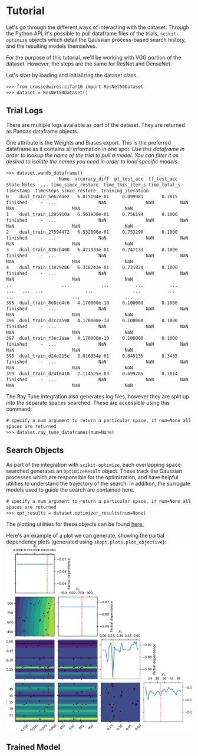 # Tutorial

Let's go through the different ways of interacting with the dataset. Through
the Python API, it's possible to pull dataframe files of the trials, `scikit-optimize`
objects which detail the Gaussian process-based search history, 
and the resulting models themselves.

For the purpose of this tutorial, we'll be working with VGG portion of the dataset.
However, the steps are the same for ResNet and DenseNet.

Let's start by loading and initializing the dataset class. 

```
>>> from crossedwires.cifar10 import ResNet50Dataset
>>> dataset = ResNet50Dataset()
```

## Trial Logs
There are multiple logs available as part of the dataset. They are returned as 
Pandas dataframe objects. 

One attribute is the Weights and Biases export. This is the preferred dataframe as it contains
all information in one spot. *Use this dataframe in order to lookup the name of 
the trial to pull a model. You can filter it as desired to isolate the names you 
need in order to load specific models.*
```
>>> dataset.wandb_dataframe()
                    Name  accuracy_diff  pt_test_acc  tf_test_acc     State Notes  ... time_since_restore  time_this_iter_s time_total_s  timestamp  timesteps_since_restore  training_iteration
0    dual_train_5e67eae2   6.815194e-01     0.099981       0.7815  finished     -  ...                NaN               NaN          NaN        NaN                      NaN                 NaN
1    dual_train_1295910a   6.561938e-01     0.756194       0.1000  finished     -  ...                NaN               NaN          NaN        NaN                      NaN                 NaN
2    dual_train_27594472   6.532896e-01     0.753290       0.1000  finished     -  ...                NaN               NaN          NaN        NaN                      NaN                 NaN
3    dual_train_878cb400   6.471333e-01     0.747133       0.1000  finished     -  ...                NaN               NaN          NaN        NaN                      NaN                 NaN
4    dual_train_11829286   6.318243e-01     0.731824       0.1000  finished     -  ...                NaN               NaN          NaN        NaN                      NaN                 NaN
..                   ...            ...          ...          ...       ...   ...  ...                ...               ...          ...        ...                      ...                 ...
395  dual_train_8e8ce4c6   4.170000e-10     0.100000       0.1000  finished     -  ...                NaN               NaN          NaN        NaN                      NaN                 NaN
396  dual_train_d7cca598   4.170000e-10     0.100000       0.1000  finished     -  ...                NaN               NaN          NaN        NaN                      NaN                 NaN
397  dual_train_f3ec2aae   4.170000e-10     0.100000       0.1000  finished     -  ...                NaN               NaN          NaN        NaN                      NaN                 NaN
398  dual_train_d24e215e   3.016354e-01     0.645135       0.3435  finished     -  ...                NaN               NaN          NaN        NaN                      NaN                 NaN
399  dual_train_d24f6410   2.114525e-03     0.699285       0.7014  finished     -  ...                NaN               NaN          NaN        NaN                      NaN                 NaN
```

The Ray Tune integration also generates log files, however they are split up
into the separate spaces searched. These are accessible using this command:
```
# specify a num argument to return a particular space, if num=None all spaces are returned 
>>> dataset.ray_tune_dataframes(num=None)
```

## Search Objects

As part of the integration with `scikit-optimize`, each overlapping space searched
generates an `OptimizeResult` object. These track the Gaussian processes which
are responsible for the optimization, and have
helpful utilities to understand the trajectory of the search. In addition, the
surrogate models used to guide the search are contained here. 

```
# specify a num argument to return a particular space, if num=None all spaces are returned 
>>> opt_results = dataset.optimizer_results(num=None)
```

The plotting utilities for these objects can be found [here.](https://scikit-optimize.github.io/stable/auto_examples/plots/visualizing-results.html#sphx-glr-auto-examples-plots-visualizing-results-py)

Here's an example of a plot we can generate, showing the partial dependency plots 
(generated using `skopt.plots.plot_objective`):
![partial dependency](images/partial_dependency.png)

## Trained Model
